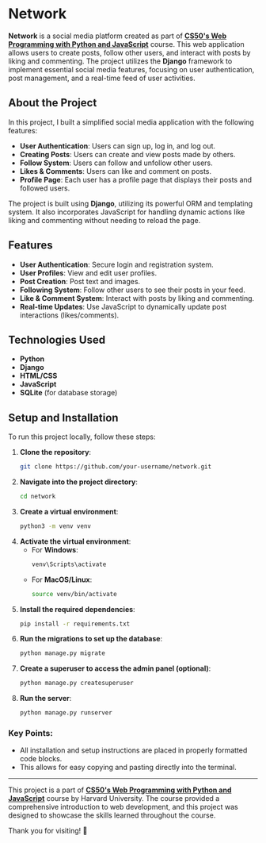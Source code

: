 # Network

**Network** is a social media platform created as part of **[CS50's Web Programming with Python and JavaScript](https://cs50.harvard.edu/web/2020/)** course. This web application allows users to create posts, follow other users, and interact with posts by liking and commenting. The project utilizes the **Django** framework to implement essential social media features, focusing on user authentication, post management, and a real-time feed of user activities.

## About the Project
In this project, I built a simplified social media application with the following features:
- **User Authentication**: Users can sign up, log in, and log out.
- **Creating Posts**: Users can create and view posts made by others.
- **Follow System**: Users can follow and unfollow other users.
- **Likes & Comments**: Users can like and comment on posts.
- **Profile Page**: Each user has a profile page that displays their posts and followed users.
  
The project is built using **Django**, utilizing its powerful ORM and templating system. It also incorporates JavaScript for handling dynamic actions like liking and commenting without needing to reload the page.

## Features
- **User Authentication**: Secure login and registration system.
- **User Profiles**: View and edit user profiles.
- **Post Creation**: Post text and images.
- **Following System**: Follow other users to see their posts in your feed.
- **Like & Comment System**: Interact with posts by liking and commenting.
- **Real-time Updates**: Use JavaScript to dynamically update post interactions (likes/comments).

## Technologies Used
- **Python**  
- **Django**  
- **HTML/CSS**  
- **JavaScript**  
- **SQLite** (for database storage)

## Setup and Installation

To run this project locally, follow these steps:

1. **Clone the repository**:
   ```bash
   git clone https://github.com/your-username/network.git
2. **Navigate into the project directory**:
   ```bash
   cd network
3. **Create a virtual environment**:
      ```bash
      python3 -m venv venv
4. **Activate the virtual environment**:
   - For **Windows**:
     ```bash
     venv\Scripts\activate
   - For **MacOS/Linux**:
     ```bash
     source venv/bin/activate
5. **Install the required dependencies**:
   ```bash
   pip install -r requirements.txt
6. **Run the migrations to set up the database**:
   ```bash
   python manage.py migrate
7. **Create a superuser to access the admin panel (optional)**:
   ```bash
   python manage.py createsuperuser
8. **Run the server**:
   ```bash
   python manage.py runserver

### Key Points:
- All installation and setup instructions are placed in properly formatted code blocks.
- This allows for easy copying and pasting directly into the terminal.

---

This project is a part of **[CS50's Web Programming with Python and JavaScript](https://cs50.harvard.edu/web/2020/)** course by Harvard University. The course provided a comprehensive introduction to web development, and this project was designed to showcase the skills learned throughout the course.

Thank you for visiting! 🎉
